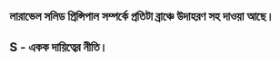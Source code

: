 
## লারাভেল সলিড প্রিন্সিপাল সম্পর্কে প্রতিটা ব্রাঞ্চে উদাহরণ সহ দাওয়া আছে। 


## S - একক দায়িত্বের নীতি।


